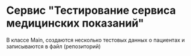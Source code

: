 # Сервис "Тестирование сервиса медицинских показаний"

В классе Main, создаются несколько тестовых данных о пациентах и записываются в файл (репозиторий)